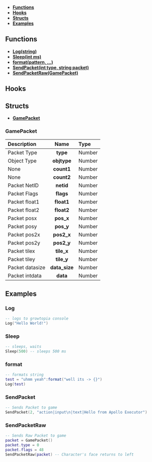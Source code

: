 * **[Functions](#functions)**
* **[Hooks](#hooks)**
* **[Structs](#structs)**
* **[Examples](#Examples)**

## Functions
* **[Log(string)](#Log)**
* **[Sleep(int ms)](#Sleep)**
* **[format(pattern, ...)](#format)**
* **[SendPacket(int type, string packet)](#SendPacket)**
* **[SendPacketRaw(GamePacket)](#SendPacketRaw)**

## Hooks

## Structs
* **[GamePacket](#GamePacket)**

### GamePacket
| Description | Name | Type |
|:------------|:----:|:-----|
| Packet Type |  **type** | Number |
| Object Type |  **objtype** | Number |
| None |  **count1** | Number |
| None |  **count2** | Number |
| Packet NetID |  **netid** | Number |
| Packet Flags |  **flags** | Number |
| Packet float1 |  **float1** | Number |
| Packet float2 |  **float2** | Number |
| Packet posx |  **pos_x** | Number |
| Packet posy |  **pos_y** | Number |
| Packet pos2x |  **pos2_x** | Number |
| Packet pos2y |  **pos2_y** | Number |
| Packet tilex |  **tile_x** | Number |
| Packet tiley |  **tile_y** | Number |
| Packet datasize |  **data_size** | Number |
| Packet intdata |  **data** | Number |

## Examples

### Log
```lua
-- logs to growtopia console
Log("Hello World!")
```

### Sleep
```lua
-- sleeps, waits
Sleep(500) -- sleeps 500 ms
```

### format
```lua
-- formats string
test = "uhmm yeah":format("well its -> {}")
Log(test)
```

### SendPacket
```lua
-- Sends Packet to game
SendPacket(2, "action|input\n|text|Hello from Apollo Executor")
```

### SendPacketRaw
```lua
-- Sends Raw Packet to game
packet = GamePacket()
packet.type = 0
packet.flags = 48
SendPacketRaw(packet) -- Character's face returns to left
```
